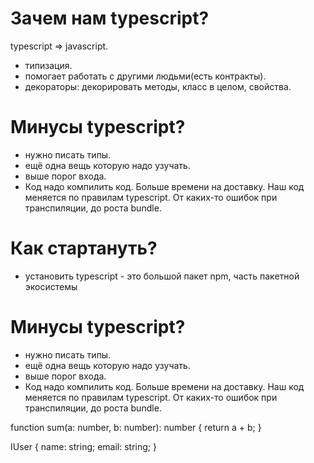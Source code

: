 # Зачем нам typescript?

typescript => javascript.

- типизация.
- помогает работать с другими людьми(есть контракты).
- декораторы: декорировать методы, класс в целом, свойства.

# Минусы typescript?

- нужно писать типы.
- ещё одна вещь которую надо узучать.
- выше порог входа.
- Код надо компилить код. Больше времени на доставку. Наш код меняется по правилам typescript. От каких-то ошибок при транспиляции, до роста bundle.

# Как стартануть?

- установить typescript - это большой пакет npm, часть пакетной экосистемы

























# Минусы typescript?

- нужно писать типы.
- ещё одна вещь которую надо узучать.
- выше порог входа.
- Код надо компилить код. Больше времени на доставку. Наш код меняется по правилам typescript. От каких-то ошибок при транспиляции, до роста bundle.

function sum(a: number, b: number): number {
  return a + b;
}

IUser {
  name: string;
  email: string;
}






































<!-- 1. Какой тип выведет TypeScript для каждого из этих значений?
a) let a = 1042
б) let b = 'apples and oranges'
в) const c = 'pineapples'
г) let d = [true, true, false]
д) let e = {type: 'ficus'}
е) let f = [1, false]
ж) const g = [3]
з) let h = null (выполните это в редакторе, если результат вас уди-
вит, то перейдите к подразделу «Расширение типов» на с. 155).
1. Почему каждый из этих примеров выдает ошибку?
a)
let i: 3 = 3
i = 4
// Ошибка TS2322: тип '4' не может
// быть присвоен типу '3'.
б)
let j = [1, 2, 3]
j.push(4)
j.push('5')
// Ошибка TS2345: аргумент типа '5'
// не может быть присвоен параметру
// типа 'number'.
в)
let k: never = 4
// Ошибка TSTS2322: тип '4' не может
// быть присвоен типу 'never'.
г)
let l: unknown = 4
let m = l * 2
// Ошибка TS2571: объект имеет тип
// 'unknown'. -->
